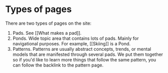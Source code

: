 # Types of pages

There are two types of pages on the site:

1. Pads. See [[What makes a pad]].
2. Ponds. Wide topic area that contains lots of pads. Mainly for navigational purposes. For example, [[Skiing]] is a Pond.
3. Patterns. Patterns are usually abstract concepts, trends, or mental models that are manifested through several pads. We put them together so if you'd like to learn more things that follow the same pattern, you can follow the backlink to the pattern page.